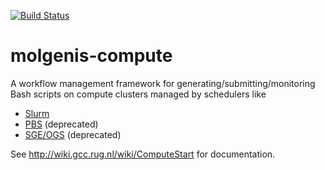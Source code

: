 [![Build Status](https://molgenis50.gcc.rug.nl/jenkins/job/molgenis-compute/badge/icon)](https://molgenis50.gcc.rug.nl/jenkins/job/molgenis-compute/)

# molgenis-compute

A workflow management framework for generating/submitting/monitoring Bash scripts on compute clusters managed by schedulers like
 - [Slurm](https://slurm.schedmd.com/)
 - [PBS](http://www.adaptivecomputing.com/products/open-source/torque/) (deprecated)
 - [SGE/OGS](http://gridscheduler.sourceforge.net/) (deprecated)

See http://wiki.gcc.rug.nl/wiki/ComputeStart for documentation.
